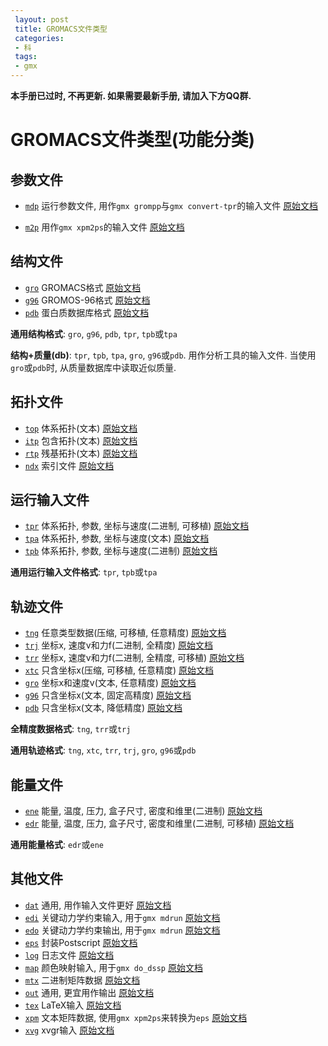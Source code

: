 ```yaml
---
 layout: post
 title: GROMACS文件类型
 categories:
 - 科
 tags:
 - gmx
---
```


__本手册已过时, 不再更新. 如果需要最新手册, 请加入下方QQ群.__

# GROMACS文件类型(功能分类)

## 参数文件

- [`mdp`](/GMX/GMXfile#mdp) 运行参数文件, 用作`gmx grompp`与`gmx convert-tpr`的输入文件 [原始文档](http://manual.gromacs.org/online/mdp.html)

- [`m2p`](/GMX/GMXfile#m2p) 用作`gmx xpm2ps`的输入文件 [原始文档](http://manual.gromacs.org/online/m2p.html)

## 结构文件

- [`gro`](/GMX/GMXfile#gro) GROMACS格式 [原始文档](http://manual.gromacs.org/online/gro.html)
- [`g96`](/GMX/GMXfile#g96) GROMOS-96格式 [原始文档](http://manual.gromacs.org/online/g96.html)
- [`pdb`](/GMX/GMXfile#pdb) 蛋白质数据库格式 [原始文档](http://manual.gromacs.org/online/pdb.html)

__通用结构格式__: `gro`, `g96`, `pdb`, `tpr`, `tpb`或`tpa`

__结构+质量(db)__: `tpr`, `tpb`, `tpa`, `gro`, `g96`或`pdb`.
	用作分析工具的输入文件. 当使用`gro`或`pdb`时, 从质量数据库中读取近似质量.

## 拓扑文件

- [`top`](/GMX/GMXfile#top) 体系拓扑(文本) [原始文档](http://manual.gromacs.org/online/top.html)
- [`itp`](/GMX/GMXfile#itp) 包含拓扑(文本) [原始文档](http://manual.gromacs.org/online/itp.html)
- [`rtp`](/GMX/GMXfile#rtp) 残基拓扑(文本) [原始文档](http://manual.gromacs.org/online/rtp.html)
- [`ndx`](/GMX/GMXfile#ndx) 索引文件 [原始文档](http://manual.gromacs.org/online/ndx.html)

## 运行输入文件

- [`tpr`](/GMX/GMXfile#tpr) 体系拓扑, 参数, 坐标与速度(二进制, 可移植) [原始文档](http://manual.gromacs.org/online/tpr.html)
- [`tpa`](/GMX/GMXfile#tpa) 体系拓扑, 参数, 坐标与速度(文本) [原始文档](http://manual.gromacs.org/online/tpa.html)
- [`tpb`](/GMX/GMXfile#tpb) 体系拓扑, 参数, 坐标与速度(二进制) [原始文档](http://manual.gromacs.org/online/tpb.html)

__通用运行输入文件格式__: `tpr`, `tpb`或`tpa`

## 轨迹文件

- [`tng`](/GMX/GMXfile#tng) 任意类型数据(压缩, 可移植, 任意精度) [原始文档](http://manual.gromacs.org/online/tng.html)
- [`trj`](/GMX/GMXfile#trj) 坐标x, 速度v和力f(二进制, 全精度) [原始文档](http://manual.gromacs.org/online/trj.html)
- [`trr`](/GMX/GMXfile#trr) 坐标x, 速度v和力f(二进制, 全精度, 可移植) [原始文档](http://manual.gromacs.org/online/trr.html)
- [`xtc`](/GMX/GMXfile#xtc) 只含坐标x(压缩, 可移植, 任意精度) [原始文档](http://manual.gromacs.org/online/xtc.html)
- [`gro`](/GMX/GMXfile#gro) 坐标x和速度v(文本, 任意精度) [原始文档](http://manual.gromacs.org/online/gro.html)
- [`g96`](/GMX/GMXfile#g96) 只含坐标x(文本, 固定高精度) [原始文档](http://manual.gromacs.org/online/g96.html)
- [`pdb`](/GMX/GMXfile#pdb) 只含坐标x(文本, 降低精度) [原始文档](http://manual.gromacs.org/online/pdb.html)

__全精度数据格式__: `tng`, `trr`或`trj`

__通用轨迹格式__: `tng`, `xtc`, `trr`, `trj`, `gro`, `g96`或`pdb`

## 能量文件

- [`ene`](/GMX/GMXfile#ene) 能量, 温度, 压力, 盒子尺寸, 密度和维里(二进制) [原始文档](http://manual.gromacs.org/online/ene.html)
- [`edr`](/GMX/GMXfile#edr) 能量, 温度, 压力, 盒子尺寸, 密度和维里(二进制, 可移植) [原始文档](http://manual.gromacs.org/online/edr.html)

__通用能量格式__: `edr`或`ene`

## 其他文件

- [`dat`](/GMX/GMXfile#dat) 通用, 用作输入文件更好 [原始文档](http://manual.gromacs.org/online/dat.html)
- [`edi`](/GMX/GMXfile#edi) 关键动力学约束输入, 用于`gmx mdrun` [原始文档](http://manual.gromacs.org/online/edi.html)
- [`edo`](/GMX/GMXfile#edo) 关键动力学约束输出, 用于`gmx mdrun` [原始文档](http://manual.gromacs.org/online/edo.html)
- [`eps`](/GMX/GMXfile#eps) 封装Postscript [原始文档](http://manual.gromacs.org/online/eps.html)
- [`log`](/GMX/GMXfile#log) 日志文件 [原始文档](http://manual.gromacs.org/online/log.html)
- [`map`](/GMX/GMXfile#map) 颜色映射输入, 用于`gmx do_dssp` [原始文档](http://manual.gromacs.org/online/map.html)
- [`mtx`](/GMX/GMXfile#mtx) 二进制矩阵数据 [原始文档](http://manual.gromacs.org/online/mtx.html)
- [`out`](/GMX/GMXfile#out) 通用, 更宜用作输出 [原始文档](http://manual.gromacs.org/online/out.html)
- [`tex`](/GMX/GMXfile#tex) LaTeX输入 [原始文档](http://manual.gromacs.org/online/tex.html)
- [`xpm`](/GMX/GMXfile#xpm) 文本矩阵数据, 使用`gmx xpm2ps`来转换为`eps` [原始文档](http://manual.gromacs.org/online/xpm.html)
- [`xvg`](/GMX/GMXfile#xvg) xvgr输入 [原始文档](http://manual.gromacs.org/online/xvg.html)
